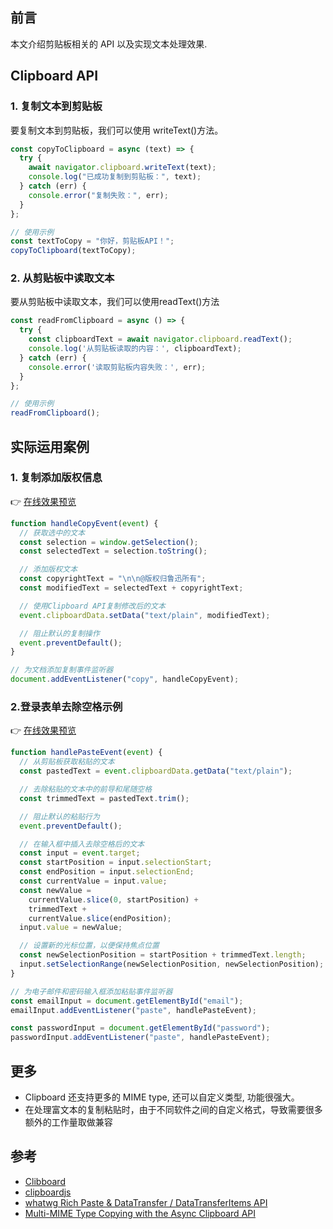 ## 前言

本文介绍剪贴板相关的 API 以及实现文本处理效果.

## Clipboard API

### 1. 复制文本到剪贴板

要复制文本到剪贴板，我们可以使用 writeText()方法。

```js
const copyToClipboard = async (text) => {
  try {
    await navigator.clipboard.writeText(text);
    console.log("已成功复制到剪贴板：", text);
  } catch (err) {
    console.error("复制失败：", err);
  }
};

// 使用示例
const textToCopy = "你好，剪贴板API！";
copyToClipboard(textToCopy);
```

### 2. 从剪贴板中读取文本

要从剪贴板中读取文本，我们可以使用readText()方法

```js
const readFromClipboard = async () => {
  try {
    const clipboardText = await navigator.clipboard.readText();
    console.log('从剪贴板读取的内容：', clipboardText);
  } catch (err) {
    console.error('读取剪贴板内容失败：', err);
  }
};

// 使用示例
readFromClipboard();
```


## 实际运用案例
### 1. 复制添加版权信息

👉 [在线效果预览](https://chenxiaoyao6228.github.io/html-preview/?https://github.com/chenxiaoyao6228/fe-notes/blob/main/文本输入/_demo/clipboard/add-copyright.html)

```js
function handleCopyEvent(event) {
  // 获取选中的文本
  const selection = window.getSelection();
  const selectedText = selection.toString();

  // 添加版权文本
  const copyrightText = "\n\n@版权归鲁迅所有";
  const modifiedText = selectedText + copyrightText;

  // 使用Clipboard API复制修改后的文本
  event.clipboardData.setData("text/plain", modifiedText);

  // 阻止默认的复制操作
  event.preventDefault();
}

// 为文档添加复制事件监听器
document.addEventListener("copy", handleCopyEvent);
```

###  2.登录表单去除空格示例

👉 [在线效果预览](https://chenxiaoyao6228.github.io/html-preview/?https://github.com/chenxiaoyao6228/fe-notes/blob/main/文本输入/_demo/clipboard/add-copyright.html)

```js
function handlePasteEvent(event) {
  // 从剪贴板获取粘贴的文本
  const pastedText = event.clipboardData.getData("text/plain");

  // 去除粘贴的文本中的前导和尾随空格
  const trimmedText = pastedText.trim();

  // 阻止默认的粘贴行为
  event.preventDefault();

  // 在输入框中插入去除空格后的文本
  const input = event.target;
  const startPosition = input.selectionStart;
  const endPosition = input.selectionEnd;
  const currentValue = input.value;
  const newValue =
    currentValue.slice(0, startPosition) +
    trimmedText +
    currentValue.slice(endPosition);
  input.value = newValue;

  // 设置新的光标位置，以便保持焦点位置
  const newSelectionPosition = startPosition + trimmedText.length;
  input.setSelectionRange(newSelectionPosition, newSelectionPosition);
}

// 为电子邮件和密码输入框添加粘贴事件监听器
const emailInput = document.getElementById("email");
emailInput.addEventListener("paste", handlePasteEvent);

const passwordInput = document.getElementById("password");
passwordInput.addEventListener("paste", handlePasteEvent);
```

## 更多

- Clipboard 还支持更多的 MIME type, 还可以自定义类型, 功能很强大。
- 在处理富文本的复制粘贴时，由于不同软件之间的自定义格式，导致需要很多额外的工作量取做兼容

## 参考

- [Clibboard](https://developer.mozilla.org/zh-CN/docs/Web/API/Clipboard_API)
- [clipboardjs](https://clipboardjs.com/)
- [whatwg Rich Paste & DataTransfer / DataTransferItems API](https://lists.whatwg.org/pipermail/whatwg-whatwg.org/2011-March/030891.html)
- [Multi-MIME Type Copying with the Async Clipboard API](https://blog.tomayac.com/2020/03/20/multi-mime-type-copying-with-the-async-clipboard-api/)
